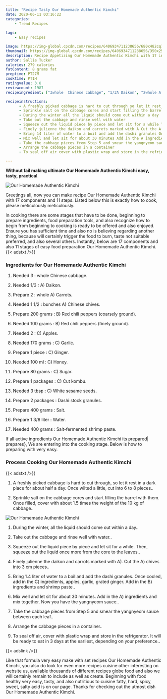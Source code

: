 ```yaml
---
title: "Recipe Tasty Our Homemade Authentic Kimchi"
date: 2020-06-11 03:16:22
categories:
    - Trend Recipes
    
tags:
    - Easy recipes

image: https://img-global.cpcdn.com/recipes/6406934711238656/680x482cq70/our-homemade-authentic-kimchi-recipe-main-photo.jpg
thumbnail: https://img-global.cpcdn.com/recipes/6406934711238656/350x250cq70/our-homemade-authentic-kimchi-recipe-main-photo.jpg
description: Recipe Appetizing Our Homemade Authentic Kimchi with 17 ingredients and 11 stages of easy cooking.
author: Sallie Tucker
calories: 279 calories
fatContent: 8 grams fat
preptime: PT27M
cooktime: PT1H
ratingvalue: 3.8
reviewcount: 1987
recipeingredient: ["3whole  Chinese cabbage", "1/3A Daikon", "2whole A Carrots", "1 1/2bunches A Chinese chives", "200 gramsB Red chili peppers coarsely ground", "100 gramsB Red chili peppers finely ground", "2C Apples", "170 gramsC Garlic", "1 pieceC Ginger", "100 mlC Honey", "80 gramsC Sugar", "1 packagesC Cut kombu", "3 tbspC White sesame seeds", "2 packagesDashi stock granules", "400 gramsSalt", "1 3/8 literWater", "400 gramsSaltfermented shrimp paste"]

recipeinstructions: 
      - A freshly picked cabbage is hard to cut through so let it rest in a dark place for about half a day Once wilted a little cut into 6 to 8 pieces 
      - Sprinkle salt on the cabbage cores and start filling the barrel with them Once filled cover with about 15 times the weight of the 10 kg of cabbage 
      - During the winter all the liquid should come out within a day 
      - Take out the cabbage and rinse well with water 
      - Squeeze out the liquid piece by piece and let sit for a while Then squeeze out the liquid once more from the core to the leaves 
      - Finely julienne the daikon and carrots marked with A Cut the A chives into 3 cm pieces 
      - Bring 14 liter of water to a boil and add the dashi granules Once cooled add in the C ingredients apples garlic grated ginger Add in the B ingredients and shrimp paste 
      - Mix well and let sit for about 30 minutes Add in the A ingredients and mix together Now you have the yangnyeom sauce 
      - Take the cabbage pieces from Step 5 and smear the yangnyeom sauce between each leaf 
      - Arrange the cabbage pieces in a container 
      - To seal off air cover with plastic wrap and store in the refrigerator It will be ready to eat in 3 days at the earliest depending on your preference

---
```




**Without fail making ultimate Our Homemade Authentic Kimchi easy, tasty, practical**. 


![Our Homemade Authentic Kimchi](https://img-global.cpcdn.com/recipes/6406934711238656/680x482cq70/our-homemade-authentic-kimchi-recipe-main-photo.jpg "Our Homemade Authentic Kimchi")




Greetings all, now you can make recipe Our Homemade Authentic Kimchi with 17 components and 11 steps. Listed below this is exactly how to cook, please meticulously meticulously.

In cooking there are some stages that have to be done, beginning to prepare ingredients, food preparation tools, and also recognize how to begin from beginning to cooking is ready to be offered and also enjoyed. Ensure you has sufficient time and also no is believing regarding another thing, because will certainly trigger the food to burn, taste not suitable preferred, and also several others. Instantly, below are 17 components and also 11 stages of easy food preparation Our Homemade Authentic Kimchi.
{{< adstxt />}}

### Ingredients for Our Homemade Authentic Kimchi


1. Needed 3 : whole  Chinese cabbage.

1. Needed 1/3 : A) Daikon.

1. Prepare 2 : whole A) Carrots.

1. Needed 1 1/2 : bunches A) Chinese chives.

1. Prepare 200 grams : B) Red chili peppers (coarsely ground).

1. Needed 100 grams : B) Red chili peppers (finely ground).

1. Needed 2 : C) Apples.

1. Needed 170 grams : C) Garlic.

1. Prepare 1 piece : C) Ginger.

1. Needed 100 ml : C) Honey.

1. Prepare 80 grams : C) Sugar.

1. Prepare 1 packages : C) Cut kombu.

1. Needed 3 tbsp : C) White sesame seeds.

1. Prepare 2 packages : Dashi stock granules.

1. Prepare 400 grams : Salt.

1. Prepare 1 3/8 liter : Water.

1. Needed 400 grams : Salt-fermented shrimp paste.



If all active ingredients Our Homemade Authentic Kimchi its prepared| prepares}, We are entering into the cooking stage. Below is how to preparing with very easy.

### Process Cooking Our Homemade Authentic Kimchi

{{< adstxt />}}


1. A freshly picked cabbage is hard to cut through, so let it rest in a dark place for about half a day. Once wilted a little, cut into 6 to 8 pieces..



1. Sprinkle salt on the cabbage cores and start filling the barrel with them. Once filled, cover with about 1.5 times the weight of the 10 kg of cabbage..



![Our Homemade Authentic Kimchi](https://img-global.cpcdn.com/steps/6678560321306624/160x128cq70/our-homemade-authentic-kimchi-recipe-step-2-photo.jpg" "Our Homemade Authentic Kimchi")



1. During the winter, all the liquid should come out within a day..



1. Take out the cabbage and rinse well with water..



1. Squeeze out the liquid piece by piece and let sit for a while. Then, squeeze out the liquid once more from the core to the leaves..



1. Finely julienne the daikon and carrots marked with A). Cut the A) chives into 3 cm pieces..



1. Bring 1.4 liter of water to a boil and add the dashi granules. Once cooled, add in the C) ingredients, apples, garlic, grated ginger. Add in the B) ingredients and shrimp paste..



1. Mix well and let sit for about 30 minutes. Add in the A) ingredients and mix together. Now you have the yangnyeom sauce..



1. Take the cabbage pieces from Step 5 and smear the yangnyeom sauce between each leaf..



1. Arrange the cabbage pieces in a container..



1. To seal off air, cover with plastic wrap and store in the refrigerator. It will be ready to eat in 3 days at the earliest, depending on your preference..





{{< adslink />}}

Like that formula very easy make with set recipes Our Homemade Authentic Kimchi, you also do look for even more recipes cuisine other interesting on website us, available thousands of different recipes globe food and also we will certainly remain to include as well as create. Beginning with food healthy very easy, tasty, and also nutritious to cuisine fatty, hard, spicy, sweet, salty acid is on our page. Thanks for checking out the utmost dish Our Homemade Authentic Kimchi.
